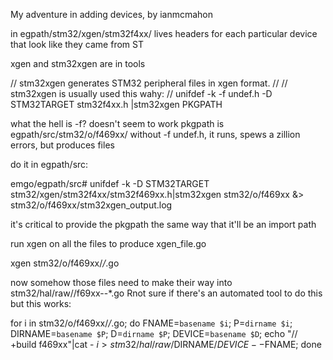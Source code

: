 My adventure in adding devices, by ianmcmahon

in egpath/stm32/xgen/stm32f4xx/ lives headers for each particular device
that look like they came from ST

xgen and stm32xgen are in tools

// stm32xgen generates STM32 peripheral files in xgen format.
//
// stm32xgen is usually used this wahy:
//  unifdef -k -f undef.h -D STM32TARGET stm32f4xx.h |stm32xgen PKGPATH

what the hell is -f? doesn't seem to work
pkgpath is egpath/src/stm32/o/f469xx/
without -f undef.h, it runs, spews a zillion errors, but produces files

do it in egpath/src:

  emgo/egpath/src#  unifdef -k -D STM32TARGET stm32/xgen/stm32f4xx/stm32f469xx.h|stm32xgen stm32/o/f469xx &> stm32/o/f469xx/stm32xgen_output.log

it's critical to provide the pkgpath the same way that it'll be an import path

run xgen on all the files to produce xgen_file.go

  xgen stm32/o/f469xx/*/*.go

now somehow those files need to make their way into stm32/hal/raw/<peripheral>/f69xx--*.go
Rnot sure if there's an automated tool to do this but this works:

  for i in stm32/o/f469xx/*/*.go; do FNAME=`basename $i`; P=`dirname $i`; DIRNAME=`basename $P`; D=`dirname $P`; DEVICE=`basename $D`; echo "// +build f469xx"|cat - $i > stm32/hal/raw/$DIRNAME/$DEVICE--$FNAME; done

